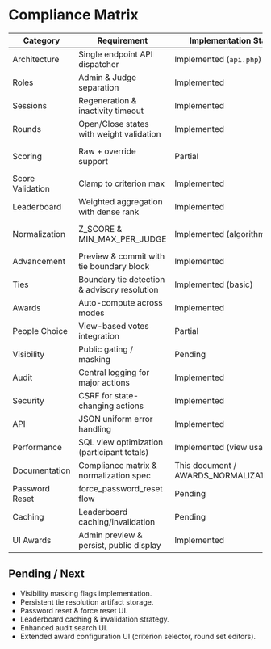 # Compliance Matrix

| Category | Requirement | Implementation Status | Notes |
|----------|-------------|-----------------------|-------|
| Architecture | Single endpoint API dispatcher | Implemented (`api.php`) | Action-based routing with JSON responses |
| Roles | Admin & Judge separation | Implemented | `AuthService::requireRole` gating |
| Sessions | Regeneration & inactivity timeout | Implemented | 15 min inactivity, ID regeneration on login |
| Rounds | Open/Close states with weight validation | Implemented | `RoundService::canOpenRound` enforces total weight=100 & criteria existence |
| Scoring | Raw + override support | Partial | Override write path pending UI; computation uses `COALESCE(override_score, raw_score)` |
| Score Validation | Clamp to criterion max | Implemented | via insertion logic & `ScoreService` max_score usage |
| Leaderboard | Weighted aggregation with dense rank | Implemented | Fallback query + optional normalization |
| Normalization | Z_SCORE & MIN_MAX_PER_JUDGE | Implemented (algorithms) | Auto-applied if `rounds.score_normalization_strategy` set |
| Advancement | Preview & commit with tie boundary block | Implemented | `AdvancementService` + `TieService` boundary detection |
| Ties | Boundary tie detection & advisory resolution | Implemented (basic) | No persistent tie group table yet |
| Awards | Auto-compute across modes | Implemented | `AwardsService::computeAward/computeAll` + API preview/persist |
| People Choice | View-based votes integration | Partial | Requires `v_people_choice_votes` view or source table |
| Visibility | Public gating / masking | Pending | Placeholder public endpoints (to implement reveal flags) |
| Audit | Central logging for major actions | Implemented | `AuditLogger` writes to `audit_logs` |
| Security | CSRF for state-changing actions | Implemented | Token via `csrf_token()` + header validation |
| API | JSON uniform error handling | Implemented | `respond()` helper centralizes |
| Performance | SQL view optimization (participant totals) | Implemented (view usage) | Falls back if view missing |
| Documentation | Compliance matrix & normalization spec | This document / AWARDS_NORMALIZATION.md | Living documents |
| Password Reset | force_password_reset flow | Pending | Field updated on login; reset flow not built |
| Caching | Leaderboard caching/invalidation | Pending | Potential optimization |
| UI Awards | Admin preview & persist, public display | Implemented | `awards.php`, `public_awards.php` JS wiring |

## Pending / Next
- Visibility masking flags implementation.
- Persistent tie resolution artifact storage.
- Password reset & force reset UI.
- Leaderboard caching & invalidation strategy.
- Enhanced audit search UI.
- Extended award configuration UI (criterion selector, round set editors).
